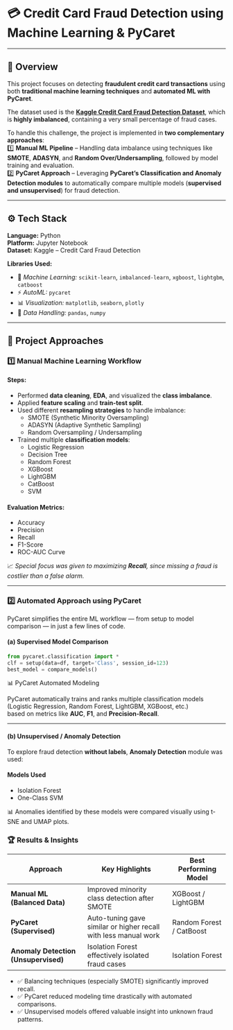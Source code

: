 # 💳 Credit Card Fraud Detection using Machine Learning & PyCaret  

---

## 📘 Overview  

This project focuses on detecting **fraudulent credit card transactions** using both **traditional machine learning techniques** and **automated ML with PyCaret**.  

The dataset used is the [**Kaggle Credit Card Fraud Detection Dataset**](https://www.kaggle.com/mlg-ulb/creditcardfraud), which is **highly imbalanced**, containing a very small percentage of fraud cases.  

To handle this challenge, the project is implemented in **two complementary approaches**:  
1️⃣ **Manual ML Pipeline** – Handling data imbalance using techniques like **SMOTE**, **ADASYN**, and **Random Over/Undersampling**, followed by model training and evaluation.  
2️⃣ **PyCaret Approach** – Leveraging **PyCaret’s Classification and Anomaly Detection modules** to automatically compare multiple models (**supervised and unsupervised**) for fraud detection.  

---

## ⚙️ Tech Stack  

**Language:** Python  
**Platform:** Jupyter Notebook  
**Dataset:** Kaggle – Credit Card Fraud Detection  

**Libraries Used:**  
- 🧩 *Machine Learning:* `scikit-learn`, `imbalanced-learn`, `xgboost`, `lightgbm`, `catboost`  
- ⚡ *AutoML:* `pycaret`  
- 📊 *Visualization:* `matplotlib`, `seaborn`, `plotly`  
- 🧮 *Data Handling:* `pandas`, `numpy`  

---

## 🧠 Project Approaches  

### 1️⃣ Manual Machine Learning Workflow  

#### **Steps:**  
- Performed **data cleaning**, **EDA**, and visualized the **class imbalance**.  
- Applied **feature scaling** and **train-test split**.  
- Used different **resampling strategies** to handle imbalance:  
  - SMOTE (Synthetic Minority Oversampling)  
  - ADASYN (Adaptive Synthetic Sampling)  
  - Random Oversampling / Undersampling  
- Trained multiple **classification models**:  
  - Logistic Regression  
  - Decision Tree  
  - Random Forest  
  - XGBoost  
  - LightGBM  
  - CatBoost  
  - SVM  

#### **Evaluation Metrics:**  
- Accuracy  
- Precision  
- Recall  
- F1-Score  
- ROC-AUC Curve  

📈 *Special focus was given to maximizing **Recall**, since missing a fraud is costlier than a false alarm.*  

---

### 2️⃣ Automated Approach using PyCaret  

PyCaret simplifies the entire ML workflow — from setup to model comparison — in just a few lines of code.  

#### **(a) Supervised Model Comparison**  

```python
from pycaret.classification import *
clf = setup(data=df, target='Class', session_id=123)
best_model = compare_models()
```

📊 PyCaret Automated Modeling  

PyCaret automatically trains and ranks multiple classification models  
(Logistic Regression, Random Forest, LightGBM, XGBoost, etc.)  
based on metrics like **AUC**, **F1**, and **Precision-Recall**.  

---

#### **(b) Unsupervised / Anomaly Detection**  

To explore fraud detection **without labels**, **Anomaly Detection** module was used:  

#### **Models Used**
 - Isolation Forest
 - One-Class SVM

📊 Anomalies identified by these models were compared visually using t-SNE and UMAP plots.

### 🏆 Results & Insights
| Approach                      | Key Highlights                                                  | Best Performing Model    |
| ----------------------------- | --------------------------------------------------------------- | ------------------------ |
| **Manual ML (Balanced Data)** | Improved minority class detection after SMOTE                   | XGBoost / LightGBM       |
| **PyCaret (Supervised)**      | Auto-tuning gave similar or higher recall with less manual work | Random Forest / CatBoost |
| **Anomaly Detection (Unsupervised)**    | Isolation Forest effectively isolated fraud cases               | Isolation Forest         |

- ✅ Balancing techniques (especially SMOTE) significantly improved recall.
- ✅ PyCaret reduced modeling time drastically with automated comparisons.
- ✅ Unsupervised models offered valuable insight into unknown fraud patterns.


